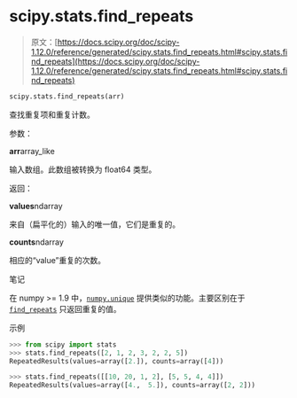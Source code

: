 # scipy.stats.find_repeats

> 原文：[https://docs.scipy.org/doc/scipy-1.12.0/reference/generated/scipy.stats.find_repeats.html#scipy.stats.find_repeats](https://docs.scipy.org/doc/scipy-1.12.0/reference/generated/scipy.stats.find_repeats.html#scipy.stats.find_repeats)

```py
scipy.stats.find_repeats(arr)
```

查找重复项和重复计数。

参数：

**arr**array_like

输入数组。此数组被转换为 float64 类型。

返回：

**values**ndarray

来自（扁平化的）输入的唯一值，它们是重复的。

**counts**ndarray

相应的“value”重复的次数。

笔记

在 numpy >= 1.9 中，[`numpy.unique`](https://numpy.org/devdocs/reference/generated/numpy.unique.html#numpy.unique "(在 NumPy v2.0.dev0 中)") 提供类似的功能。主要区别在于 [`find_repeats`](#scipy.stats.find_repeats "scipy.stats.find_repeats") 只返回重复的值。

示例

```py
>>> from scipy import stats
>>> stats.find_repeats([2, 1, 2, 3, 2, 2, 5])
RepeatedResults(values=array([2.]), counts=array([4])) 
```

```py
>>> stats.find_repeats([[10, 20, 1, 2], [5, 5, 4, 4]])
RepeatedResults(values=array([4.,  5.]), counts=array([2, 2])) 
```
